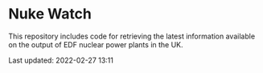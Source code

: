 # Nuke Watch

This repository includes code for retrieving the latest information available on the output of EDF nuclear power plants in the UK.

Last updated: 2022-02-27 13:11